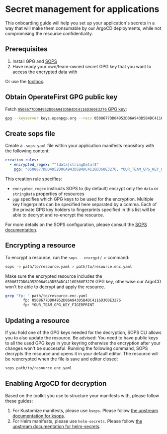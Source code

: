 # Secret management for applications

This onboarding guide will help you set up your application's secrets in a way that will make them consumable by our ArgoCD deployments, while not compromising the resource confidentiality.

## Prerequisites

1. Install GPG and [SOPS][sops]
2. Have ready your own/team-owned secret GPG key that you want to access the encrypted data with

Or use the [toolbox](https://github.com/operate-first/toolbox).

## Obtain OperateFirst GPG public key

Fetch [`0508677DD04952D06A943D5B4DC4116D360E3276` GPG key](https://keys.openpgp.org/search?q=0508677DD04952D06A943D5B4DC4116D360E3276):

```sh
gpg --keyserver keys.openpgp.org --recv 0508677DD04952D06A943D5B4DC4116D360E3276
```

## Create sops file

Create a `.sops.yaml` file within your application manifests repository with the following content:

```yaml
creation_rules:
  - encrypted_regex: "^(data|stringData)$"
    pgp: "0508677DD04952D06A943D5B4DC4116D360E3276, YOUR_TEAM_GPG_KEY_FIGERPRINT"
```

This creation rule specifies:

- `encrypted_regex` instructs SOPS to (by default) encrypt only the `data` or `stringData` properties of resources
- `pgp` specifies which GPG keys to be used for the encryption. Multiple key fingerprints can be specified here separated by a comma. Each of the private GPG key holders to fingerprints specified in this list will be able to decrypt and re-encrypt the resource.

For more details on the SOPS configuration, please consult the [SOPS documentation][sops].

## Encrypting a resource

To encrypt a resource, run the `sops --encrypt/-e` command:

```sh
sops -e path/to/resource.yaml > path/to/resource.enc.yaml
```

Make sure the encrypted resource includes the `0508677DD04952D06A943D5B4DC4116D360E3276` GPG key, otherwise our ArgoCD won't be able to decrypt and apply the resource.

```sh
grep "fp: " path/to/resource.enc.yaml
        fp: 0508677DD04952D06A943D5B4DC4116D360E3276
        fp: YOUR_TEAM_GPG_KEY_FIGERPRINT
```

## Updating a resource

If you hold one of the GPG keys needed for the decryption, SOPS CLI allows you to also update the resource. Be advised: You need to have public keys to all the used GPG keys in your keyring otherwise the encryption after your changes won't be successful. Running the following command, SOPS decrypts the resource and opens it in your default editor. The resource will be reencrypted when the file is save and editor closed:

```sh
sops path/to/resource.enc.yaml
```

## Enabling ArgoCD for decryption

Based on the toolkit you use to structure your manifests with, please follow these guides:

1. For Kustomize manifests, please use `ksops`. Please follow [the upstream documentation for ksops][ksops].
2. For Helm manifests, please use `helm-secrets`. Please follow [the upstream documentation for helm-secrets][hsecrets].

[sops]: https://github.com/mozilla/sops
[gpgkey]: https://keys.openpgp.org/search?q=aicoe-operate-first%40redhat.com
[ksops]: https://github.com/viaduct-ai/kustomize-sops
[hsecrets]: https://github.com/jkroepke/helm-secrets
